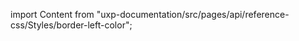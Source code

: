 
import Content from "uxp-documentation/src/pages/api/reference-css/Styles/border-left-color";

<Content query="product=xd"/>
